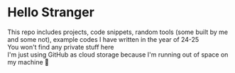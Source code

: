 # Hello Stranger
This repo includes projects, code snippets, random tools (some built by me and some not), example codes I have written in the year of 24-25 \
You won't find any private stuff here  
I'm just using GitHub as cloud storage because I'm running out of space on my machine 🙂